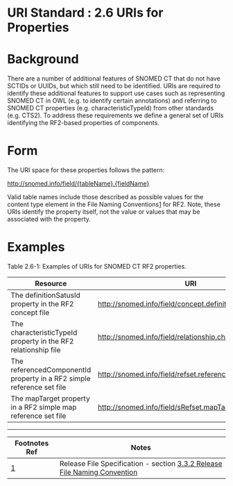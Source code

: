 # URI Standard : 2.6 URIs for Properties

# Background

There are a number of additional features of SNOMED CT that do not have SCTIDs or UUIDs, but which still need to be identified. URIs are required to identify these additional features to support use cases such as representing SNOMED CT in OWL (e.g. to identify certain annotations) and referring to SNOMED CT properties (e.g. characteristicTypeId) from other standards (e.g. CTS2). To address these requirements we define a general set of URIs identifying the RF2-based properties of components.

# Form

The URI space for these properties follows the pattern:

http://snomed.info/field/{tableName}.{fieldName}

Valid table names include those described as possible values for the content type element in the File Naming Conventions[1](https://confluence.ihtsdotools.org/display/DOCURI/2.6+URIs+for+Properties#Footnote1 "Footnote: Click here to display the footnote") for RF2. Note, these URIs identify the property itself, not the value or values that may be associated with the property.

# Examples

Table 2.6-1: Examples of URIs for SNOMED CT RF2 properties.

**Resource**| **URI**  
---|---  
The definitionSatusId property in the RF2 concept file| <http://snomed.info/field/concept.definitionStatusId>  
The characteristicTypeId property in the RF2 relationship file| <http://snomed.info/field/relationship.characteristicTypeId>  
The referencedComponentId property in a RF2 simple reference set file| <http://snomed.info/field/refset.referencedComponentId>  
The mapTarget property in a RF2 simple map reference set file| <http://snomed.info/field/sRefset.mapTarget>  
  
* * *

Footnotes Ref | Notes  
---|---  
[1](https://confluence.ihtsdotools.org/display/DOCURI/2.6+URIs+for+Properties#FootnoteMarker1-0 "Footnote: Click to return to reference in text") |  Release File Specification - section [3.3.2 Release File Naming Convention](https://confluence.ihtsdotools.org/display/DOCRELFMT/3.3.2+Release+File+Naming+Convention)
